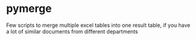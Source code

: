 # pymerge
Few scripts to merge multiple excel tables into one result table, if you have a lot of similar documents from different departments
